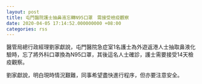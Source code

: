 ```yaml
---
layout: post
title: 屯門醫院護士抽鼻液忘轉N95口罩　需接受檢疫觀察
date: 2020-04-05 17:14:52.000000000 +08:00
categories: rss
---
```


醫管局總行政經理劉家獻說，屯門醫院急症室1名護士為外遊返港人士抽取鼻液化驗時，忘了將外科口罩換為N95口罩，其後這名人士確診，護士需要接受14天檢疫觀察。

劉家獻說，明白現時情況艱難，同事希望盡快進行程序，但亦要注意安全。
